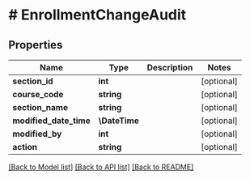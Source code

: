 # # EnrollmentChangeAudit

## Properties

Name | Type | Description | Notes
------------ | ------------- | ------------- | -------------
**section_id** | **int** |  | [optional]
**course_code** | **string** |  | [optional]
**section_name** | **string** |  | [optional]
**modified_date_time** | **\DateTime** |  | [optional]
**modified_by** | **int** |  | [optional]
**action** | **string** |  | [optional]

[[Back to Model list]](../../README.md#models) [[Back to API list]](../../README.md#endpoints) [[Back to README]](../../README.md)
